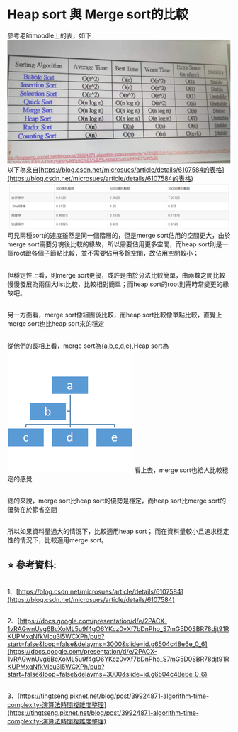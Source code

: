 # Heap sort 與 Merge sort的比較
參考老師moodle上的表，如下
![Image text](https://github.com/yanjiyue/leecode/blob/master/h%20und%20m/1.png)
以下為來自[https://blog.csdn.net/microsues/article/details/6107584的表格](https://blog.csdn.net/microsues/article/details/6107584的表格)
![Image text](https://github.com/yanjiyue/leecode/blob/master/h%20und%20m/2.png)
可見兩種sort的速度雖然是同一個階層的，但是merge sort佔用的空間更大，由於merge sort需要分塊後比較的緣故，所以需要佔用更多空間，而heap sort則是一個root跟各個子節點比較，並不需要佔用多餘空間，故佔用空間較小；
##
但穩定性上看，則merge sort更優，或許是由於分法比較簡單，由兩數之間比較慢慢發展為兩個大list比較，比較相對簡單；而heap sort的root則需時常變更的緣故吧。
##
另一方面看，merge sort像組團後比較，而heap sort比較像單點比較，直覺上merge sort也比heap sort來的穩定
##
從他們的長相上看，merge sort為{a,b,c,d,e},Heap sort為![Image text](https://github.com/yanjiyue/leecode/blob/master/h%20und%20m/3.png)
看上去，merge sort也給人比較穩定的感覺
##
總的來說，merge sort比heap sort的優勢是穩定，而heap sort比merge sort的優勢在於節省空間
##
所以如果資料量過大的情況下，比較適用heap sort；
而在資料量較小且追求穩定性的情況下，比較適用merge sort。
##
## :star: 參考資料:
##
1、[https://blog.csdn.net/microsues/article/details/6107584](https://blog.csdn.net/microsues/article/details/6107584)
##
2、[https://docs.google.com/presentation/d/e/2PACX-1vRAGwnUvg6BcXoML5u9f4gO6YKcz0vXf7bDnPho_S7mG5D0SBR78djt91RKUPMxqNfkVIcu3l5WCXPh/pub?start=false&loop=false&delayms=3000&slide=id.g6504c48e6e_0_6](https://docs.google.com/presentation/d/e/2PACX-1vRAGwnUvg6BcXoML5u9f4gO6YKcz0vXf7bDnPho_S7mG5D0SBR78djt91RKUPMxqNfkVIcu3l5WCXPh/pub?start=false&loop=false&delayms=3000&slide=id.g6504c48e6e_0_6)
##
3、[https://tingtseng.pixnet.net/blog/post/39924871-algorithm-time-complexity-演算法時間複雜度整理](https://tingtseng.pixnet.net/blog/post/39924871-algorithm-time-complexity-演算法時間複雜度整理)
